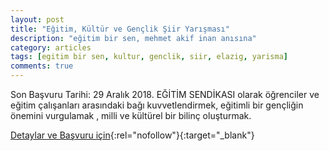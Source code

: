 ```yaml
---
layout: post
title: "Eğitim, Kültür ve Gençlik Şiir Yarışması"
description: "eğitim bir sen, mehmet akif inan anısına"
category: articles
tags: [egitim bir sen, kultur, genclik, siir, elazig, yarisma]
comments: true
---
```


Son Başvuru Tarihi: 29 Aralık 2018. 
EĞİTİM SENDİKASI olarak öğrenciler ve eğitim çalışanları arasındaki bağı kuvvetlendirmek, eğitimli bir gençliğin önemini vurgulamak , milli ve kültürel bir bilinç oluşturmak.

[Detaylar ve Başvuru için](http://elazig1.ebs.org.tr/manset/1931/mehmet-akif-inan-anisina-duzenledigimiz--egitim-kultur-ve-genclik--konulu-siir-yarismasi-?utm_source=edebiyatyarismalari.com&utm_medium=affiliate){:rel="nofollow"}{:target="_blank"}